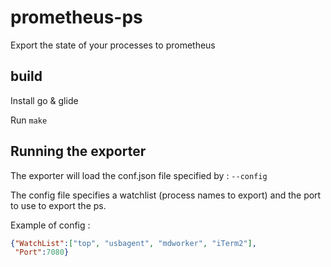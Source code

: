 # prometheus-ps
Export the state of your processes to prometheus

## build
Install go & glide

Run ```make```

## Running the exporter
The exporter will load the conf.json file specified by : ```--config```

The config file specifies a watchlist (process names to export) and the port to use to export the ps.

Example of config :

```json
{"WatchList":["top", "usbagent", "mdworker", "iTerm2"],
 "Port":7080}
```
